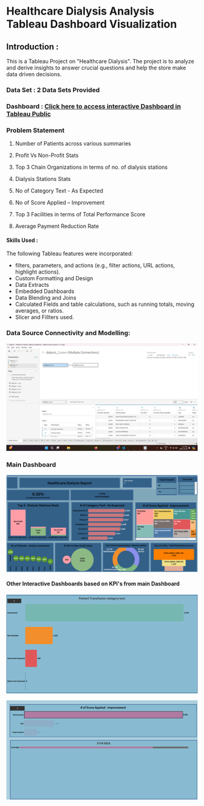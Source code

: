# Healthcare Dialysis Analysis Tableau Dashboard Visualization

## Introduction :
This is a Tableau Project on "Healthcare Dialysis". The project is to analyze and derive insights to answer crucial 
questions and help the store make data driven decisions.

### Data Set : 2 Data Sets Provided
### Dashboard : [Click here to access interactive Dashboard in Tableau Public](https://public.tableau.com/shared/T687XJCD3?:display_count=n&:origin=viz_share_link)

### Problem Statement
1. Number of Patients across various summaries

2. Profit Vs Non-Profit Stats

3. Top 3 Chain Organizations in terms of no. of dialysis stations

4. Dialysis Stations Stats

5. No of Category Text  - As Expected

6. No of Score Applied – Improvement

7. Top 3 Facilities in terms of Total Performance Score

8. Average Payment Reduction Rate
   
#### Skills Used :
The following Tableau features were incorporated:

- filters, parameters, and actions (e.g., filter actions, URL actions, highlight actions).
- Custom Formatting and Design
- Data Extracts  
- Embedded Dashboards
- Data Blending and Joins
- Calculated Fields and table calculations, such as running totals, moving averages, or ratios.
- Slicer and Fillters used.
  
### Data Source Connectivity and Modelling:
![Alt text](images/Data_Model.png)
### Main Dashboard
![Alt text](images/Main_dash1.png)
#### Other Interactive Dashboards based on KPI's from main Dashboard

![Alt text](images/2.png)

![Alt text](images/3.png)


